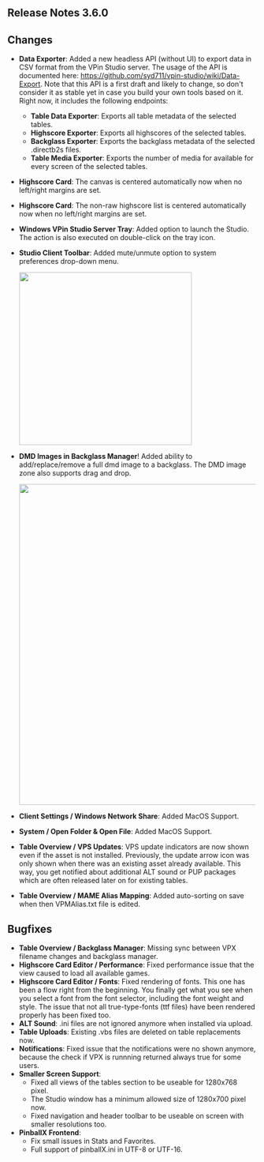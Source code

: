 ## Release Notes 3.6.0

## Changes

- **Data Exporter**: Added a new headless API (without UI) to export data in CSV format from the VPin Studio server. The usage of the API is documented here: https://github.com/syd711/vpin-studio/wiki/Data-Export. Note that this API is a first draft and likely to change, so don't consider it as stable yet in case you build your own tools based on it. Right now, it includes the following endpoints:
  - **Table Data Exporter**: Exports all table metadata of the selected tables.
  - **Highscore Exporter**: Exports all highscores of the selected tables.
  - **Backglass Exporter**: Exports the backglass metadata of the selected .directb2s files.
  - **Table Media Exporter**: Exports the number of media for available for every screen of the selected tables.

- **Highscore Card**: The canvas is centered automatically now  when no left/right margins are set.
- **Highscore Card**: The non-raw highscore list is centered automatically now when no left/right margins are set.
- **Windows VPin Studio Server Tray**: Added option to launch the Studio. The action is also executed on double-click on the tray icon.
- **Studio Client Toolbar**: Added mute/unmute option to system preferences drop-down menu.

  <img src="https://raw.githubusercontent.com/syd711/vpin-studio/main/documentation/misc/mute-btn.png" width="350" />

- **DMD Images in Backglass Manager**! Added ability to add/replace/remove a full dmd image to a backglass. The DMD image zone also supports drag and drop.

  <img src="https://raw.githubusercontent.com/syd711/vpin-studio/main/documentation/tables/backglass-manager-dmd-upload.png" width="650" />

- **Client Settings / Windows Network Share**: Added MacOS Support.
- **System / Open Folder & Open File**: Added MacOS Support.
- **Table Overview / VPS Updates**: VPS update indicators are now shown even if the asset is not installed. Previously, the update arrow icon was only shown when there was an existing asset already available. This way, you get notified about additional ALT sound or PUP packages which are often released later on for existing tables.
- **Table Overview / MAME Alias Mapping**: Added auto-sorting on save when then VPMAlias.txt file is edited.

## Bugfixes

- **Table Overview / Backglass Manager**: Missing sync between VPX filename changes and backglass manager.
- **Highscore Card Editor / Performance**: Fixed performance issue that the view caused to load all available games.
- **Highscore Card Editor / Fonts**: Fixed rendering of fonts. This one has been a flow right from the beginning. You finally get what you see when you select a font from the font selector, including the font weight and style. The issue that not all true-type-fonts (ttf files) have been rendered properly has been fixed too.
- **ALT Sound**: .ini files are not ignored anymore when installed via upload.
- **Table Uploads**: Existing .vbs files are deleted on table replacements now.
- **Notifications**: Fixed issue that the notifications were no shown anymore, because the check if VPX is runnning returned always true for some users.
- **Smaller Screen Support**:
  - Fixed all views of the tables section to be useable for 1280x768 pixel.
  - The Studio window has a minimum allowed size of 1280x700 pixel now.
  - Fixed navigation and header toolbar to be useable on screen with smaller resolutions too.
- **PinballX Frontend**: 
  - Fix small issues in Stats and Favorites.
  - Full support of pinballX.ini in UTF-8 or UTF-16.
  